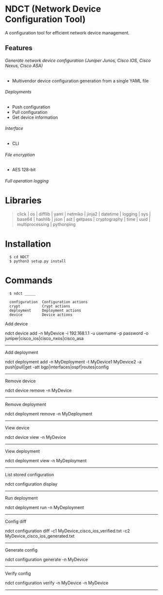 # NDCT (Network Device Configuration Tool)

A configuration tool for efficient network device management.

## Features

###### Generate network device configuration (Juniper Junos, Cisco IOS, Cisco Nexus, Cisco ASA)
  - Multivendor device configuration generation from a single YAML file
  
###### Deployments
  - Push configuration
  - Pull configuration
  - Get device information
  
###### Interface
  - CLI
  
###### File encryption
  - AES 128-bit

###### Full operation logging

# Libraries
> click | os | difflib | yaml | netmiko | jinja2 | datetime | logging | sys | base64 | hashlib | json | ast | getpass | cryptography | time | uuid | multiprocessing | pythonping

# Installation
```
  $ cd NDCT
  $ python3 setup.py install
```

# Commands
```
  $ ndct _____
  
  configuration  Configuration actions
  crypt          Crypt actions
  deployment     Deployment actions
  device         Device actions
```
Add device

ndct device add -n MyDevice -i 192.168.1.1 -u username -p password -o juniper|cisco_ios|cisco_nxos|cisco_asa
***

Add deployment

ndct deployment add -n MyDeployment -t MyDevice1 MyDevice2 -a push|pull|get -att bgp|interfaces|ospf|routes|config
***

Remove device

ndct device remove -n MyDevice
***

Remove deployment

ndct deployment remove -n MyDeployment
***

View device

ndct device view -n MyDevice
***

View deployment

ndct deployment view -n MyDeployment
***

List stored configuration

ndct configuration display
***

Run deployment

ndct deployment run -n MyDeployment
***

Config diff

ndct configuration diff -c1 MyDevice_cisco_ios_verified.txt -c2 MyDevice_cisco_ios_generated.txt
***

Generate config

ndct configuration generate -n MyDevice 
***

Verify config

ndct configuration verify -n MyDevice  -n MyDevice
***
